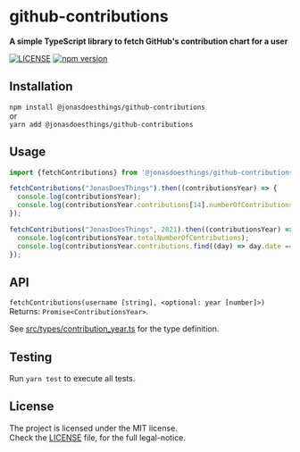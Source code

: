 # github-contributions
**A simple TypeScript library to fetch GitHub's contribution chart for a user**

[![LICENSE](https://img.shields.io/npm/l/@jonasdoesthings/github-contributions?color=%2384cc16&style=flat-square)](./LICENSE)
[![npm version](https://img.shields.io/npm/v/@jonasdoesthings/github-contributions?color=84cc16&style=flat-square)](https://www.npmjs.com/package/@jonasdoesthings/github-contributions/)


## Installation
`npm install @jonasdoesthings/github-contributions`  
or  
`yarn add @jonasdoesthings/github-contributions`

## Usage
```typescript
import {fetchContributions} from '@jonasdoesthings/github-contributions';

fetchContributions("JonasDoesThings").then((contributionsYear) => {
  console.log(contributionsYear);
  console.log(contributionsYear.contributions[14].numberOfContributions);
});

fetchContributions("JonasDoesThings", 2021).then((contributionsYear) => {
  console.log(contributionsYear.totalNumberOfContributions);
  console.log(contributionsYear.contributions.find((day) => day.date === '2021-08-29')?.numberOfContributions);
});
```

## API
`fetchContributions(username [string], <optional: year [number]>)`  
Returns: `Promise<ContributionsYear>`.  
  
See [src/types/contribution_year.ts](src/types/contribution_year.ts) for the type definition.  

## Testing
Run `yarn test` to execute all tests.

## License
The project is licensed under the MIT license.    
Check the [LICENSE](./LICENSE) file, for the full legal-notice.
